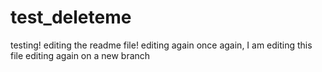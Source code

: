 # test_deleteme
testing!
editing the readme file!
editing again
once again, I am editing this file
editing again on a new branch

